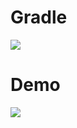 # Gradle

[![](https://jitpack.io/v/zj565061763/compose-switch.svg)](https://jitpack.io/#zj565061763/comopse-switch)

# Demo

![](https://thumbsnap.com/i/NdkgQub4.gif?1025)